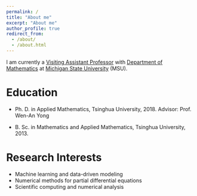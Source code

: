 ```yaml
---
permalink: /
title: "About me"
excerpt: "About me"
author_profile: true
redirect_from: 
  - /about/
  - /about.html
---
```


I am currently a [Visiting Assistant Professor](https://math.msu.edu/directory/personalpage?id=111117030) with [Department of Mathematics](https://math.msu.edu/) at [Michigan State University](https://msu.edu/) (MSU).



Education
======
- Ph. D. in Applied Mathematics, Tsinghua University, 2018.
Advisor: Prof. Wen-An Yong

- B. Sc. in Mathematics and Applied Mathematics, Tsinghua University, 2013.



Research Interests
======
- Machine learning and data-driven modeling
- Numerical methods for partial differential equations
- Scientific computing and numerical analysis

